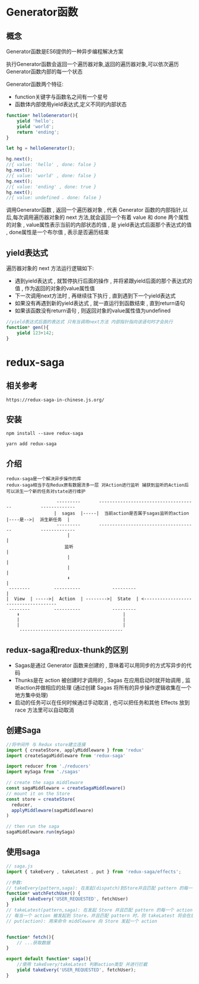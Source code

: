# Generator函数

## 概念

Generator函数是ES6提供的一种异步编程解决方案

执行Generator函数会返回一个遍历器对象,返回的遍历器对象,可以依次遍历Generator函数内部的每一个状态

Generator函数两个特征:
* function关键字与函数名之间有一个星号
* 函数体内部使用yield表达式,定义不同的内部状态

```js
function* helloGenerator(){
    yield 'hello';
    yield 'world';
    return 'ending';
}

let hg = helloGenerator();

hg.next();
//{ value: 'hello' , done: false }
hg.next();
//{ value: 'world' , done: false }
hg.next();
//{ value: 'ending' , done: true }
hg.next();
//{ value: undefined . done: false }

```
调用Generator函数 , 返回一个遍历器对象 , 代表 Generator 函数的内部指针,以后,每次调用遍历器对象的 next 方法,就会返回一个有着 value 和 done 两个属性的对象 , value属性表示当前的内部状态的值 , 是 yield表达式后面那个表达式的值 , done属性是一个布尔值 , 表示是否遍历结束


## yield表达式

遍历器对象的 next 方法运行逻辑如下:
* 遇到yield表达式 , 就暂停执行后面的操作 , 并将紧跟yield后面的那个表达式的值 , 作为返回的对象的value属性值
* 下一次调用next方法时 , 再继续往下执行 , 直到遇到下一个yield表达式
* 如果没有再遇到新的yield表达式 , 就一直运行到函数结束 , 直到return语句
* 如果该函数没有return语句 , 则返回对象的value属性值为undefined

```js
//yield表达式后面的表达式 只有当调用next方法 内部指针指向该语句时才会执行 
function* gen(){
    yield 123+142;
}
```


# redux-saga

## 相关参考
```
https://redux-saga-in-chinese.js.org/
```


## 安装
```
npm install --save redux-saga

yarn add redux-saga
```


## 介绍
```
redux-saga是一个解决异步操作的库
redux-saga相当于在Redux原有数据流多一层 对Action进行监听 捕获到监听的Action后可以派生一个新的任务对state进行维护

                   ---------       -------------------------------------           -------------
                  |  sagas  |-----|  当前action是否属于sagas监听的action  |----是-->|  派生新任务  |
                   ---------       -------------------------------------           -------------
                       |                                                                 |
                      监听                                                                |
                       |                                                                 |
                       |                                                                 |
                       ⬇                                                                 |
 --------         ----------            ---------                                        |
|  View  | ----->|  Action  | -------->|  State  | <-------------------------------------
 --------         ----------            ---------
    ⬆                                       |
    |                                       |
    |                                       |
     ---------------------------------------
```

## redux-saga和redux-thunk的区别
* Sagas是通过 Generator 函数来创建的 , 意味着可以用同步的方式写异步的代码
* Thunks是在 action 被创建时才调用的 , Sagas 在应用启动时就开始调用 , 监听action并做相应的处理 (通过创建 Sagas 将所有的异步操作逻辑收集在一个地方集中处理)
* 启动的任务可以在任何时候通过手动取消 , 也可以把任务和其他 Effects 放到 race 方法里可以自动取消


## 创建Saga
```js
//将中间件 与 Redux store建立连接
import { createStore, applyMiddleware } from 'redux'
import createSagaMiddleware from 'redux-saga'

import reducer from './reducers'
import mySaga from './sagas'

// create the saga middleware
const sagaMiddleware = createSagaMiddleware()
// mount it on the Store
const store = createStore(
  reducer,
  applyMiddleware(sagaMiddleware)
)

// then run the saga
sagaMiddleware.run(mySaga)

```


## 使用saga
```js
// saga.js
import { takeEvery , takeLatest , put } from 'redux-saga/effects';

//参数:
// takeEvery(pattern,saga): 在发起(dispatch)到Store并且匹配 pattern 的每一个action 上派生一个 saga
function* watchFetchUser() {
  yield takeEvery('USER_REQUESTED', fetchUser)
}
// takeLatest(pattern,saga): 在发起 Store 并且匹配 pattern 的每一个 action 上派生一个 saga , 并自动取消之前所有已经启动但仍在执行中的 saga 任务
// 每当一个 action 被发起到 Store，并且匹配 pattern 时，则 takeLatest 将会在后台启动一个新的 saga 任务 如果此前已经有一个 saga 任务启动了（在当前 action 之前发起的最后一个 action），并且仍在执行中，那么这个任务将被取消 
// put(action): 用来命令 middleware 向 Store 发起一个 action


function* fetch(){
    // ...获取数据
}

export default function* saga(){
    //使用 takeEvery/takeLatest 判断action类型 并进行拦截
    yield takeEvery('USER_REQUESTED', fetchUser);
}
```